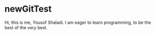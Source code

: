 newGitTest
==========
Hi, this is me, Yousof Shaladi. I am eager to learn programming, to be the best of the very best.
